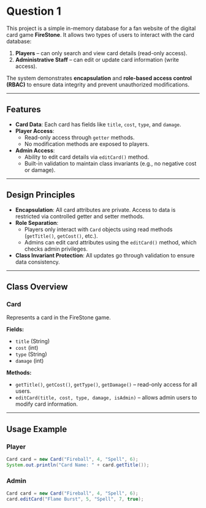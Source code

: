 # Question 1

This project is a simple in-memory database for a fan website of the digital card game **FireStone**. It allows two types of users to interact with the card database:

1. **Players** – can only search and view card details (read-only access).
2. **Administrative Staff** – can edit or update card information (write access).

The system demonstrates **encapsulation** and **role-based access control (RBAC)** to ensure data integrity and prevent unauthorized modifications.

---

## **Features**
- **Card Data**: Each card has fields like `title`, `cost`, `type`, and `damage`.
- **Player Access**:
  - Read-only access through `getter` methods.
  - No modification methods are exposed to players.
- **Admin Access**:
  - Ability to edit card details via `editCard()` method.
  - Built-in validation to maintain class invariants (e.g., no negative cost or damage).

---

## **Design Principles**
- **Encapsulation**: All card attributes are private. Access to data is restricted via controlled getter and setter methods.
- **Role Separation**:
  - Players only interact with `Card` objects using read methods (`getTitle()`, `getCost()`, etc.).
  - Admins can edit card attributes using the `editCard()` method, which checks admin privileges.
- **Class Invariant Protection**: All updates go through validation to ensure data consistency.

---

## **Class Overview**
### **Card**
Represents a card in the FireStone game.

**Fields:**
- `title` (String)
- `cost` (int)
- `type` (String)
- `damage` (int)

**Methods:**
- `getTitle()`, `getCost()`, `getType()`, `getDamage()` – read-only access for all users.
- `editCard(title, cost, type, damage, isAdmin)` – allows admin users to modify card information.

---

## **Usage Example**

### **Player**
```java
Card card = new Card("Fireball", 4, "Spell", 6);
System.out.println("Card Name: " + card.getTitle());
```

### **Admin**
```java
Card card = new Card("Fireball", 4, "Spell", 6);
card.editCard("Flame Burst", 5, "Spell", 7, true);
```
